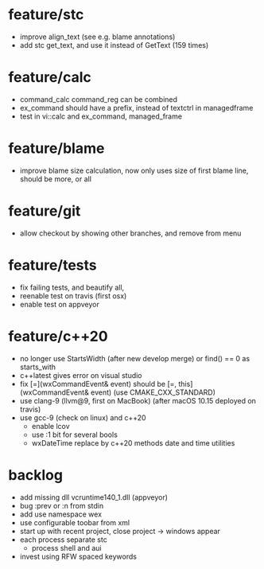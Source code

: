 # feature/stc
- improve align_text (see e.g. blame annotations)
- add stc get_text, and use it instead of GetText (159 times)

# feature/calc
- command_calc command_reg can be combined
- ex_command should have a prefix, instead of textctrl in managedframe
- test in vi::calc and ex_command, managed_frame

# feature/blame
- improve blame size calculation, now only uses size of first blame line,
  should be more, or all
  
# feature/git
- allow checkout by showing other branches, and remove from menu

# feature/tests
- fix failing tests, and beautify all, 
- reenable test on travis (first osx)
- enable test on appveyor

# feature/c++20
- no longer use StartsWidth (after new develop merge) or find() == 0
  as starts_with
- c++latest gives error on visual studio
- fix [=](wxCommandEvent& event) should be [=, this](wxCommandEvent& event)
  (use CMAKE_CXX_STANDARD)
- use clang-9 (llvm@9, first on MacBook) (after macOS 10.15 deployed on travis)
- use gcc-9 (check on linux) and c++20
  - enable lcov
  - use :1 bit for several bools
  - wxDateTime replace by c++20 methods date and time utilities

# backlog
- add missing dll vcruntime140_1.dll (appveyor) 
- bug :prev or :n from stdin
- add use namespace wex
- use configurable toobar from xml
- start up with recent project, close project
  -> windows appear
- each process separate stc
  - process shell and aui
- invest using RFW spaced keywords
